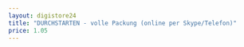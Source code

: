 ```yaml
---
layout: digistore24
title: "DURCHSTARTEN - volle Packung (online per Skype/Telefon)"
price: 1.05
---
```

